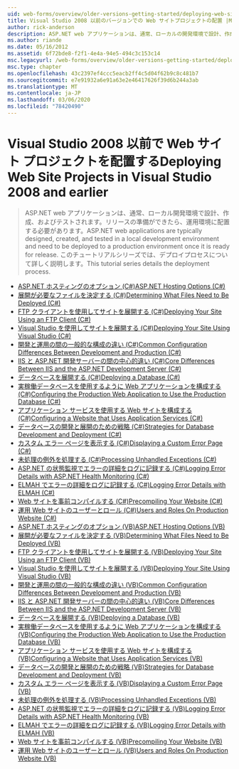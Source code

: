 ```yaml
---
uid: web-forms/overview/older-versions-getting-started/deploying-web-site-projects/index
title: Visual Studio 2008 以前のバージョンでの Web サイトプロジェクトの配置 |Microsoft Docs
author: rick-anderson
description: ASP.NET web アプリケーションは、通常、ローカルの開発環境で設計、作成、およびテストされ、運用環境に配置する必要があります。
ms.author: riande
ms.date: 05/16/2012
ms.assetid: 6f72bde8-f2f1-4e4a-94e5-494c3c153c14
msc.legacyurl: /web-forms/overview/older-versions-getting-started/deploying-web-site-projects
msc.type: chapter
ms.openlocfilehash: 43c2397ef4ccc5eacb2ff4c5d04f62b9c8c481b7
ms.sourcegitcommit: e7e91932a6e91a63e2e46417626f39d6b244a3ab
ms.translationtype: MT
ms.contentlocale: ja-JP
ms.lasthandoff: 03/06/2020
ms.locfileid: "78420490"
---
```

# <a name="deploying-web-site-projects-in-visual-studio-2008-and-earlier"></a><span data-ttu-id="27a5d-103">Visual Studio 2008 以前で Web サイト プロジェクトを配置する</span><span class="sxs-lookup"><span data-stu-id="27a5d-103">Deploying Web Site Projects in Visual Studio 2008 and earlier</span></span>

> <span data-ttu-id="27a5d-104">ASP.NET web アプリケーションは、通常、ローカル開発環境で設計、作成、およびテストされます。リリースの準備ができたら、運用環境に配置する必要があります。</span><span class="sxs-lookup"><span data-stu-id="27a5d-104">ASP.NET web applications are typically designed, created, and tested in a local development environment and need to be deployed to a production environment once it is ready for release.</span></span> <span data-ttu-id="27a5d-105">このチュートリアルシリーズでは、デプロイプロセスについて詳しく説明します。</span><span class="sxs-lookup"><span data-stu-id="27a5d-105">This tutorial series details the deployment process.</span></span>

- [<span data-ttu-id="27a5d-106">ASP.NET ホスティングのオプション (C#)</span><span class="sxs-lookup"><span data-stu-id="27a5d-106">ASP.NET Hosting Options (C#)</span></span>](asp-net-hosting-options-cs.md)
- [<span data-ttu-id="27a5d-107">展開が必要なファイルを決定する (C#)</span><span class="sxs-lookup"><span data-stu-id="27a5d-107">Determining What Files Need to Be Deployed (C#)</span></span>](determining-what-files-need-to-be-deployed-cs.md)
- [<span data-ttu-id="27a5d-108">FTP クライアントを使用してサイトを展開する (C#)</span><span class="sxs-lookup"><span data-stu-id="27a5d-108">Deploying Your Site Using an FTP Client (C#)</span></span>](deploying-your-site-using-an-ftp-client-cs.md)
- [<span data-ttu-id="27a5d-109">Visual Studio を使用してサイトを展開する (C#)</span><span class="sxs-lookup"><span data-stu-id="27a5d-109">Deploying Your Site Using Visual Studio (C#)</span></span>](deploying-your-site-using-visual-studio-cs.md)
- [<span data-ttu-id="27a5d-110">開発と運用の間の一般的な構成の違い (C#)</span><span class="sxs-lookup"><span data-stu-id="27a5d-110">Common Configuration Differences Between Development and Production (C#)</span></span>](common-configuration-differences-between-development-and-production-cs.md)
- [<span data-ttu-id="27a5d-111">IIS と ASP.NET 開発サーバーの間の中心的違い (C#)</span><span class="sxs-lookup"><span data-stu-id="27a5d-111">Core Differences Between IIS and the ASP.NET Development Server (C#)</span></span>](core-differences-between-iis-and-the-asp-net-development-server-cs.md)
- [<span data-ttu-id="27a5d-112">データベースを展開する (C#)</span><span class="sxs-lookup"><span data-stu-id="27a5d-112">Deploying a Database (C#)</span></span>](deploying-a-database-cs.md)
- [<span data-ttu-id="27a5d-113">実稼働データベースを使用するように Web アプリケーションを構成する (C#)</span><span class="sxs-lookup"><span data-stu-id="27a5d-113">Configuring the Production Web Application to Use the Production Database (C#)</span></span>](configuring-the-production-web-application-to-use-the-production-database-cs.md)
- [<span data-ttu-id="27a5d-114">アプリケーション サービスを使用する Web サイトを構成する (C#)</span><span class="sxs-lookup"><span data-stu-id="27a5d-114">Configuring a Website that Uses Application Services (C#)</span></span>](configuring-a-website-that-uses-application-services-cs.md)
- [<span data-ttu-id="27a5d-115">データベースの開発と展開のための戦略 (C#)</span><span class="sxs-lookup"><span data-stu-id="27a5d-115">Strategies for Database Development and Deployment (C#)</span></span>](strategies-for-database-development-and-deployment-cs.md)
- [<span data-ttu-id="27a5d-116">カスタム エラー ページを表示する (C#)</span><span class="sxs-lookup"><span data-stu-id="27a5d-116">Displaying a Custom Error Page (C#)</span></span>](displaying-a-custom-error-page-cs.md)
- [<span data-ttu-id="27a5d-117">未処理の例外を処理する (C#)</span><span class="sxs-lookup"><span data-stu-id="27a5d-117">Processing Unhandled Exceptions (C#)</span></span>](processing-unhandled-exceptions-cs.md)
- [<span data-ttu-id="27a5d-118">ASP.NET の状態監視でエラーの詳細をログに記録する (C#)</span><span class="sxs-lookup"><span data-stu-id="27a5d-118">Logging Error Details with ASP.NET Health Monitoring (C#)</span></span>](logging-error-details-with-asp-net-health-monitoring-cs.md)
- [<span data-ttu-id="27a5d-119">ELMAH でエラーの詳細をログに記録する (C#)</span><span class="sxs-lookup"><span data-stu-id="27a5d-119">Logging Error Details with ELMAH (C#)</span></span>](logging-error-details-with-elmah-cs.md)
- [<span data-ttu-id="27a5d-120">Web サイトを事前コンパイルする (C#)</span><span class="sxs-lookup"><span data-stu-id="27a5d-120">Precompiling Your Website (C#)</span></span>](precompiling-your-website-cs.md)
- [<span data-ttu-id="27a5d-121">運用 Web サイトのユーザーとロール (C#)</span><span class="sxs-lookup"><span data-stu-id="27a5d-121">Users and Roles On Production Website (C#)</span></span>](users-and-roles-on-the-production-website-cs.md)
- [<span data-ttu-id="27a5d-122">ASP.NET ホスティングのオプション (VB)</span><span class="sxs-lookup"><span data-stu-id="27a5d-122">ASP.NET Hosting Options (VB)</span></span>](asp-net-hosting-options-vb.md)
- [<span data-ttu-id="27a5d-123">展開が必要なファイルを決定する (VB)</span><span class="sxs-lookup"><span data-stu-id="27a5d-123">Determining What Files Need to Be Deployed (VB)</span></span>](determining-what-files-need-to-be-deployed-vb.md)
- [<span data-ttu-id="27a5d-124">FTP クライアントを使用してサイトを展開する (VB)</span><span class="sxs-lookup"><span data-stu-id="27a5d-124">Deploying Your Site Using an FTP Client (VB)</span></span>](deploying-your-site-using-an-ftp-client-vb.md)
- [<span data-ttu-id="27a5d-125">Visual Studio を使用してサイトを展開する (VB)</span><span class="sxs-lookup"><span data-stu-id="27a5d-125">Deploying Your Site Using Visual Studio (VB)</span></span>](deploying-your-site-using-visual-studio-vb.md)
- [<span data-ttu-id="27a5d-126">開発と運用の間の一般的な構成の違い (VB)</span><span class="sxs-lookup"><span data-stu-id="27a5d-126">Common Configuration Differences Between Development and Production (VB)</span></span>](common-configuration-differences-between-development-and-production-vb.md)
- [<span data-ttu-id="27a5d-127">IIS と ASP.NET 開発サーバーの間の中心的違い (VB)</span><span class="sxs-lookup"><span data-stu-id="27a5d-127">Core Differences Between IIS and the ASP.NET Development Server (VB)</span></span>](core-differences-between-iis-and-the-asp-net-development-server-vb.md)
- [<span data-ttu-id="27a5d-128">データベースを展開する (VB)</span><span class="sxs-lookup"><span data-stu-id="27a5d-128">Deploying a Database (VB)</span></span>](deploying-a-database-vb.md)
- [<span data-ttu-id="27a5d-129">実稼働データベースを使用するように Web アプリケーションを構成する (VB)</span><span class="sxs-lookup"><span data-stu-id="27a5d-129">Configuring the Production Web Application to Use the Production Database (VB)</span></span>](configuring-the-production-web-application-to-use-the-production-database-vb.md)
- [<span data-ttu-id="27a5d-130">アプリケーション サービスを使用する Web サイトを構成する (VB)</span><span class="sxs-lookup"><span data-stu-id="27a5d-130">Configuring a Website that Uses Application Services (VB)</span></span>](configuring-a-website-that-uses-application-services-vb.md)
- [<span data-ttu-id="27a5d-131">データベースの開発と展開のための戦略 (VB)</span><span class="sxs-lookup"><span data-stu-id="27a5d-131">Strategies for Database Development and Deployment (VB)</span></span>](strategies-for-database-development-and-deployment-vb.md)
- [<span data-ttu-id="27a5d-132">カスタム エラー ページを表示する (VB)</span><span class="sxs-lookup"><span data-stu-id="27a5d-132">Displaying a Custom Error Page (VB)</span></span>](displaying-a-custom-error-page-vb.md)
- [<span data-ttu-id="27a5d-133">未処理の例外を処理する (VB)</span><span class="sxs-lookup"><span data-stu-id="27a5d-133">Processing Unhandled Exceptions (VB)</span></span>](processing-unhandled-exceptions-vb.md)
- [<span data-ttu-id="27a5d-134">ASP.NET の状態監視でエラーの詳細をログに記録する (VB)</span><span class="sxs-lookup"><span data-stu-id="27a5d-134">Logging Error Details with ASP.NET Health Monitoring (VB)</span></span>](logging-error-details-with-asp-net-health-monitoring-vb.md)
- [<span data-ttu-id="27a5d-135">ELMAH でエラーの詳細をログに記録する (VB)</span><span class="sxs-lookup"><span data-stu-id="27a5d-135">Logging Error Details with ELMAH (VB)</span></span>](logging-error-details-with-elmah-vb.md)
- [<span data-ttu-id="27a5d-136">Web サイトを事前コンパイルする (VB)</span><span class="sxs-lookup"><span data-stu-id="27a5d-136">Precompiling Your Website (VB)</span></span>](precompiling-your-website-vb.md)
- [<span data-ttu-id="27a5d-137">運用 Web サイトのユーザーとロール (VB)</span><span class="sxs-lookup"><span data-stu-id="27a5d-137">Users and Roles On Production Website (VB)</span></span>](users-and-roles-on-the-production-website-vb.md)

